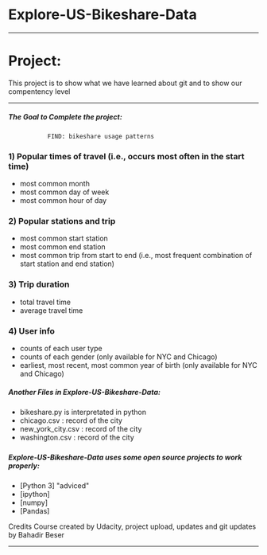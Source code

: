 # Explore-US-Bikeshare-Data
------------------------------------------------------------------------------------------------------------------------------
# Project:

This project is to show what we have learned about git and to show our compentency level

--------------------------------------------------------------------------------------------------------------------------------

##### The Goal to Complete the project:

               FIND: bikeshare usage patterns
   
### 1) Popular times of travel (i.e., occurs most often in the start time)

- most common month
- most common day of week
- most common hour of day

### 2) Popular stations and trip

- most common start station
- most common end station
- most common trip from start to end (i.e., most frequent combination of start station and end station)

### 3) Trip duration

- total travel time
- average travel time

### 4) User info

- counts of each user type
- counts of each gender (only available for NYC and Chicago)
- earliest, most recent, most common year of birth (only available for NYC and Chicago)

##### Another Files in Explore-US-Bikeshare-Data:

- bikeshare.py is interpretated in python 
- chicago.csv : record of the city
- new_york_city.csv : record of the city
- washington.csv : record of the city
### 

##### Explore-US-Bikeshare-Data uses some open source projects to work properly:

* [Python 3] "adviced"
* [ipython] 
* [numpy] 
* [Pandas]

Credits
Course created by Udacity, project upload, updates and git updates by Bahadir Beser

----

